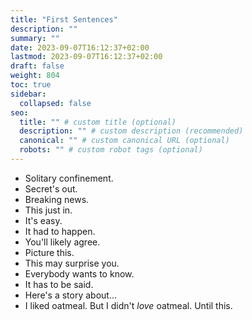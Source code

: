 ```yaml
---
title: "First Sentences"
description: ""
summary: ""
date: 2023-09-07T16:12:37+02:00
lastmod: 2023-09-07T16:12:37+02:00
draft: false
weight: 804
toc: true
sidebar:
  collapsed: false
seo:
  title: "" # custom title (optional)
  description: "" # custom description (recommended)
  canonical: "" # custom canonical URL (optional)
  robots: "" # custom robot tags (optional)
---
```


* Solitary confinement.
* Secret's out.
* Breaking news.
* This just in.
* It's easy.
* It had to happen.
* You'll likely agree.
* Picture this.
* This may surprise you.
* Everybody wants to know.
* It has to be said.
* Here's a story about...
* I liked oatmeal. But I didn't *love* oatmeal. Until this.
